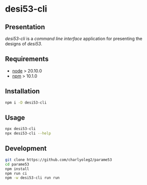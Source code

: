 desi53-cli
==========


Presentation
------------

*desi53-cli* is a *command line interface* application for presenting the designs of *desi53*.


Requirements
------------

- [node](https://nodejs.org) > 20.10.0
- [npm](https://docs.npmjs.com/cli) > 10.1.0


Installation
------------

```bash
npm i -D desi53-cli
```


Usage
-----

```bash
npx desi53-cli
npx desi53-cli --help
```


Development
-----------

```bash
git clone https://github.com/charlyoleg2/parame53
cd parame53
npm install
npm run ci
npm -w desi53-cli run run
```

